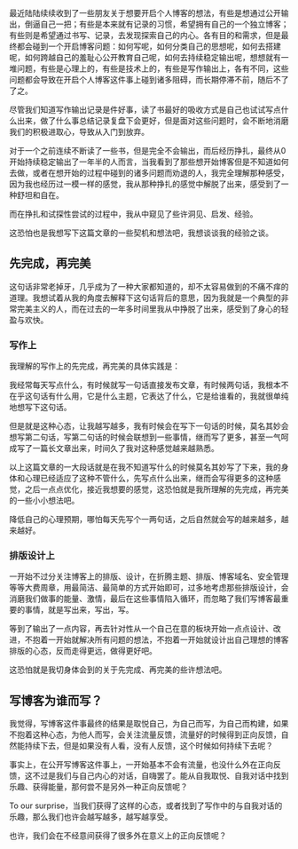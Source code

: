 最近陆陆续续收到了一些朋友关于想要开启个人博客的想法，有些是想通过公开输出，倒逼自己一把；有些是本来就有记录的习惯，希望拥有自己的一个独立博客；有些则是希望通过书写、记录，去发现探索自己的内心。各有目的和需求，但是最终都会碰到一个开启博客问题：如何写呢，如何分类自己的思想呢，如何去搭建呢，如何跨越自己的羞耻心公开教育自己呢，如何去持续稳定输出呢，想想就有一堆问题，有些是心理上的，有些是技术上的，有些是写作输出上，各有不同，这些问题都会导致在开启个人博客这件事上碰到诸多阻碍，而长期停滞不前，随后不了了之。

尽管我们知道写作输出记录是件好事，读了书最好的吸收方式是自己也试试写点什么出来，做了什么事总结记录复盘下会更好，但是面对这些问题时，会不断地消磨我们的积极进取心，导致从入门到放弃。

对于一个之前连续不断读了一些书，但是完全不会输出，而后经历挣扎，最终从0开始持续稳定输出了一年半的人而言，当我看到了那些想开始博客但是不知道如何去做，或者在想开始的过程中碰到的诸多问题而劝退的人，我完全理解那种感受，因为我也经历过一模一样的感觉，我从那种挣扎的感觉中解脱了出来，感受到了一种舒坦和自在。

而在挣扎和试探性尝试的过程中，我从中窥见了些许洞见、启发、经验。

这恐怕也是我想写下这篇文章的一些契机和想法吧，我想谈谈我的经验之谈。

## 先完成，再完美

这句话非常老掉牙，几乎成为了一种大家都知道的，却不太容易做到的不痛不痒的道理。我想试着从我的角度去解释下这句话背后的意思，因为我就是一个典型的非常完美主义的人，而在过去的一年多时间里我从中挣脱了出来，感受到了身心的轻盈与欢快。

### 写作上

我理解的写作上的先完成，再完美的具体实践是：

我经常每天写点什么，有时候就写一句话直接发布文章，有时候两句话，我根本不在乎这句话有什么用，它是什么主题，它表达了什么，它是给谁看的，我就很单纯地想写下这句话。

但是就是这种心态，让我越写越多，我有时候会在写下一句话的时候，莫名其妙会想写第二句话，写第二句话的时候会联想到一些事情，继而写了更多，甚至一气呵成写了一篇长文章出来，时间久了我对这种感觉越来越熟悉。

以上这篇文章的一大段话就是在我不知道写什么的时候莫名其妙写了下来，我的身体和心理已经适应了这种不管什么，先写点什么出来，继而会写得更多的这种感觉，之后一点点优化，接近我想要的感觉，这恐怕就是我所理解的先完成，再完美的一些小小想法吧。

降低自己的心理预期，哪怕每天先写个一两句话，之后自然就会写的越来越多，越来越好。

### 排版设计上

一开始不过分关注博客上的排版、设计，在折腾主题、排版、博客域名、安全管理等等大费周章，用最简洁、最简单的方式开始即可，过多地考虑那些排版设计，会消磨我们做事的能量、激情，最后在这些事情陷入循环，而忽略了我们写博客最重要的事情，就是写出来，写出，写。

等到了输出了一点内容，再去针对性从一个自己在意的板块开始一点点设计、改进，不抱着一开始就解决所有问题的想法，不抱着一开始就设计出自己理想的博客排版的心态，反而走得更远，做得更好吧。

这恐怕就是我切身体会到的关于先完成、再完美的些许想法吧。

## 写博客为谁而写？

我觉得，写博客这件事最终的结果是取悦自己，为自己而写，为自己而构建，如果不抱着这种心态，为他人而写，会关注流量反馈，流量好的时候得到正向反馈，自然能持续下去，但是如果没有人看，没有人反馈，这个时候如何持续下去呢？

事实上，在公开写博客这件事上，一开始基本不会有流量，也没什么外在正向反馈，这不过是我们与自己内心的对话，自嗨罢了。能从自我取悦、自我对话中找到乐趣、获得能量，那何尝不是另外一种正向反馈呢？

To our surprise，当我们获得了这样的心态，或者找到了写作中的与自我对话的乐趣，那么我们也许会越写越多，越写越享受。

也许，我们会在不经意间获得了很多外在意义上的正向反馈呢？